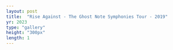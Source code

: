 ```yaml
---
layout: post
title:  "Rise Against - The Ghost Note Symphonies Tour - 2019"
yr: 2023
type: "gallery"
height: "300px"
length: 1
---
```


